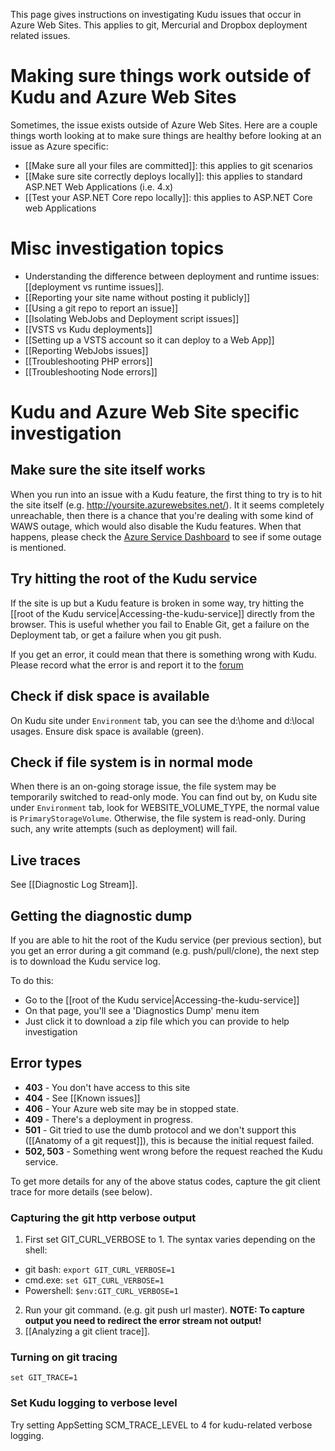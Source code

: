 This page gives instructions on investigating Kudu issues that occur in Azure Web Sites. This applies to git, Mercurial and Dropbox deployment related issues.

# Making sure things work outside of Kudu and Azure Web Sites

Sometimes, the issue exists outside of Azure Web Sites. Here are a couple things worth looking at to make sure things are healthy before looking at an issue as Azure specific:

* [[Make sure all your files are committed]]: this applies to git scenarios
* [[Make sure site correctly deploys locally]]: this applies to standard ASP.NET Web Applications (i.e. 4.x)
* [[Test your ASP.NET Core repo locally]]: this applies to ASP.NET Core web Applications

# Misc investigation topics

- Understanding the difference between deployment and runtime issues: [[deployment vs runtime issues]].
- [[Reporting your site name without posting it publicly]]
- [[Using a git repo to report an issue]]
- [[Isolating WebJobs and Deployment script issues]]
- [[VSTS vs Kudu deployments]]
- [[Setting up a VSTS account so it can deploy to a Web App]]
- [[Reporting WebJobs issues]]
- [[Troubleshooting PHP errors]]
- [[Troubleshooting Node errors]]

# Kudu and Azure Web Site specific investigation

## Make sure the site itself works

When you run into an issue with a Kudu feature, the first thing to try is to hit the site itself (e.g. http://yoursite.azurewebsites.net/). It it seems completely unreachable, then there is a chance that you're dealing with some kind of WAWS outage, which would also disable the Kudu features. When that happens, please check the [Azure Service Dashboard](http://www.windowsazure.com/en-us/support/service-dashboard/) to see if some outage is mentioned.

## Try hitting the root of the Kudu service

If the site is up but a Kudu feature is broken in some way, try hitting the [[root of the Kudu service|Accessing-the-kudu-service]] directly from the browser. This is useful whether you fail to Enable Git, get a failure on the Deployment tab, or get a failure when you git push.

If you get an error, it could mean that there is something wrong with Kudu. Please record what the error is and report it to the [forum](http://social.msdn.microsoft.com/Forums/en-US/azuregit/threads)

## Check if disk space is available

On Kudu site under `Environment` tab, you can see the d:\home and d:\local usages.   Ensure disk space is available (green).

## Check if file system is in normal mode

When there is an on-going storage issue, the file system may be temporarily switched to read-only mode.  You can find out by, on Kudu site under `Environment` tab, look for WEBSITE_VOLUME_TYPE, the normal value is `PrimaryStorageVolume`.  Otherwise, the file system is read-only.   During such, any write attempts (such as deployment) will fail. 

## Live traces

See [[Diagnostic Log Stream]].

## Getting the diagnostic dump

If you are able to hit the root of the Kudu service (per previous section), but you get an error during a git command (e.g. push/pull/clone), the next step is to download the Kudu service log.

To do this:

* Go to the [[root of the Kudu service|Accessing-the-kudu-service]]
* On that page, you'll see a 'Diagnostics Dump' menu item
* Just click it to download a zip file which you can provide to help investigation

## Error types

* **403** - You don't have access to this site
* **404** - See [[Known issues]]
* **406** - Your Azure web site may be in stopped state.
* **409** - There's a deployment in progress.
* **501** - Git tried to use the dumb protocol and we don't support this ([[Anatomy of a git request]]), this is because the initial request failed.
* **502, 503** - Something went wrong before the request reached the Kudu service.

To get more details for any of the above status codes, capture the git client trace for more details (see below).

### Capturing the git http verbose output

1. First set GIT_CURL_VERBOSE to 1. The syntax varies depending on the shell:
  * git bash: `export GIT_CURL_VERBOSE=1`
  * cmd.exe: `set GIT_CURL_VERBOSE=1`
  * Powershell: `$env:GIT_CURL_VERBOSE=1`
2. Run your git command. (e.g. git push url master). **NOTE: To capture output you need to redirect the error stream not output!**
3. [[Analyzing a git client trace]].

### Turning on git tracing

    set GIT_TRACE=1

### Set Kudu logging to verbose level

Try setting AppSetting SCM_TRACE_LEVEL to 4 for kudu-related verbose logging.
